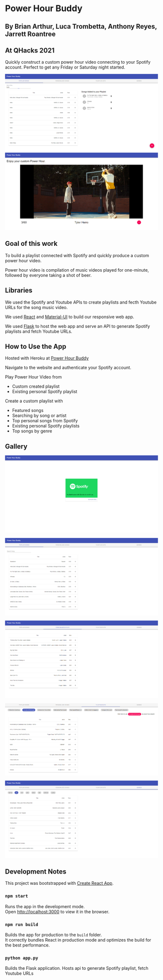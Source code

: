 # Power Hour Buddy
## By Brian Arthur, Luca Trombetta, Anthony Reyes, Jarrett Roantree
## At QHacks 2021
Quickly construct a custom power hour video connecting to your Spotify account. Perfect to get any Friday or Saturday night started.

![Power Hour Buddy in action!](./img/img6.png)
![Power Hour Buddy in action!](./img/img7.png)

## Goal of this work
To build a playlist connected with Spotify and quickly produce a custom power hour video.

Power hour video is compilation of music videos played for one-minute, followed by everyone taking a shot of beer. 

## Libraries
We used the Spotify and Youtube APIs to create playlists and fecth Youtube URLs for the song music video.

We used [React](https://reactjs.org/) and [Material-UI](https://material-ui.com/) to build our responsive web app.

We used [Flask](https://flask.palletsprojects.com/en/1.1.x/) to host the web app and serve an API to generate Spotify playlists and fetch Youtube URLs.


## How to Use the App
Hosted with Heroku at [Power Hour Buddy](https://power-hour-buddy.herokuapp.com/)

Navigate to the website and authenticate your Spotify account.

Play Power Hour Video from
- Custom created playlist
- Existing personal Spotify playlist

Create a custom playlist with
- Featured songs
- Searching by song or artist
- Top personal songs from Spotify
- Existing personal Spotify playlists
- Top songs by genre


## Gallery

![Spotify authentication](./img/img1.png)

![Create playlist from popular songs](./img/img2.png)

![Create playlist from personalized songs](./img/img3.png)

![Create power hour video from existing playlist](./img/img4.png)

![Create playlist from genre specific songs](./img/img5.png)

## Development Notes

This project was bootstrapped with [Create React App](https://github.com/facebook/create-react-app).

### `npm start`

Runs the app in the development mode.\
Open [http://localhost:3000](http://localhost:3000) to view it in the browser.


### `npm run build`

Builds the app for production to the `build` folder.\
It correctly bundles React in production mode and optimizes the build for the best performance.


### `python app.py`

Builds the Flask application. Hosts api to generate Spotify playlist, fetch Youtube URLs